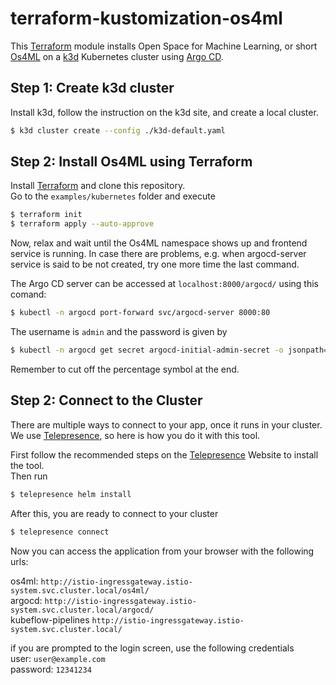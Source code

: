 # terraform-kustomization-os4ml

This [Terraform] module installs Open Space for Machine Learning, or short 
[Os4ML] on a [k3d] Kubernetes cluster using [Argo CD]. 

## Step 1: Create k3d cluster

Install k3d, follow the instruction on the k3d site, and create a local 
cluster.

```bash
$ k3d cluster create --config ./k3d-default.yaml
```

## Step 2: Install Os4ML using Terraform
Install [Terraform] and clone this repository.  
Go to the 
`examples/kubernetes` folder and execute

```bash
$ terraform init
$ terraform apply --auto-approve
```

Now, relax and wait until the Os4ML namespace shows up and frontend service 
is running. In case there are problems, e.g. when argocd-server service is 
said to be not created, try one more time the last command.

The Argo CD server can be accessed at `localhost:8000/argocd/` using this 
comand:

```bash
$ kubectl -n argocd port-forward svc/argocd-server 8000:80
```

The username is `admin` and the password is given by
```bash
$ kubectl -n argocd get secret argocd-initial-admin-secret -o jsonpath="{.data.password}" | base64 -d
```
Remember to cut off the percentage symbol at the end.

## Step 2: Connect to the Cluster
There are multiple ways to connect to your app, once it runs in your cluster.  
We use [Telepresence], so here is how you do it with this tool.  

First follow the recommended steps on the [Telepresence] Website to install the tool.  
Then run
```bash
$ telepresence helm install
```
After this, you are ready to connect to your cluster
```bash
$ telepresence connect
```

Now you can access the application from your browser with the following urls:

os4ml: `http://istio-ingressgateway.istio-system.svc.cluster.local/os4ml/`  
argocd: `http://istio-ingressgateway.istio-system.svc.cluster.local/argocd/`  
kubeflow-pipelines `http://istio-ingressgateway.istio-system.svc.cluster.local/`  

if you are prompted to the login screen, use the following credentials  
user: `user@example.com`  
password: `12341234`


[Os4ML]: https://github.com/WOGRA-AG/Os4ML
[Argo CD]: https://argo-cd.readthedocs.io
[Terraform]: https://www.terraform.io/
[k3d]: https://k3d.io
[Telepresence]: https://www.telepresence.io/
